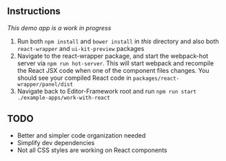 ## Instructions

*This demo app is a work in progress*

1. Run both `npm install` and `bower install` in  *this* directory and also both `react-wrapper` and `ui-kit-preview` packages 
1. Navigate to the react-wrapper package, and start the webpack-hot server via `npm run hot-server`. This will start webpack
 and recompile the React JSX code when one of the component files changes. You should see your compiled React code in `packages/react-wrapper/panel/dist`
1. Navigate back to Editor-Framework root and run `npm run start ./example-apps/work-with-react`

## TODO
- Better and simpler code organization needed
- Simplify dev dependencies
- Not all CSS styles are working on React components
